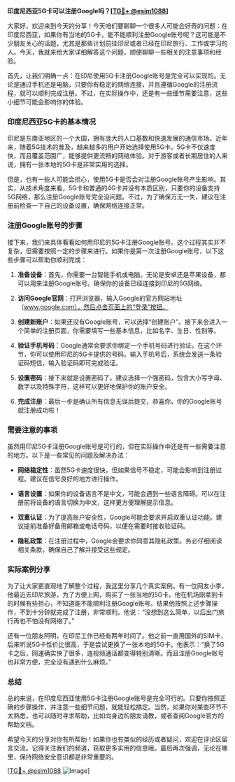 **印度尼西亚5G卡可以注册Google吗？[[TG💪+ @esim1088](https://t.me/s/esim1088)]**

大家好，欢迎来到今天的分享！今天咱们要聊聊一个很多人可能会好奇的问题：在印度尼西亚，如果你有当地的5G卡，能不能顺利注册Google账号呢？这可能是不少朋友关心的话题，尤其是那些计划前往印尼或者已经在印尼旅行、工作或学习的人。今天，我就来给大家详细解答这个问题，顺便聊聊一些相关的注意事项和经验。

首先，让我们明确一点：在印尼使用5G卡注册Google账号是完全可以实现的。无论是通过手机还是电脑，只要你有稳定的网络连接，并且遵循Google的注册流程，就可以顺利完成注册。不过，在实际操作中，还是有一些细节需要注意，这些小细节可能会影响你的体验。

### 印度尼西亚5G卡的基本情况

印尼是东南亚地区的一个大国，拥有庞大的人口基数和快速发展的通信市场。近年来，随着5G技术的普及，越来越多的用户开始选择使用5G卡。5G卡不仅速度快，而且覆盖范围广，能够提供更流畅的网络体验。对于游客或者长期居住的人来说，拥有一张本地的5G卡是非常实用的选择。

但是，也有一些人可能会担心，使用5G卡是否会对注册Google账号产生影响。其实，从技术角度来看，5G卡和普通的4G卡并没有本质区别，只要你的设备支持5G网络，那么注册Google账号完全没问题。不过，为了确保万无一失，建议在注册前检查一下自己的设备设置，确保网络连接正常。

### 注册Google账号的步骤

接下来，我们来具体看看如何用印尼的5G卡注册Google账号。这个过程其实并不复杂，但需要按照一定的步骤来进行。如果你是第一次注册Google账号，以下这些步骤可以帮助你顺利完成：

1. **准备设备**：首先，你需要一台智能手机或电脑。无论是安卓还是苹果设备，都可以用来注册Google账号。确保你的设备已经连接到印尼的5G网络。

2. **访问Google官网**：打开浏览器，输入Google的官方网站地址（www.google.com），然后点击页面上的“登录”按钮。

3. **创建新账户**：如果还没有Google账号，可以选择“创建账户”。接下来会进入一个简单的注册页面，你需要填写一些基本信息，比如名字、生日、性别等。

4. **验证手机号码**：Google通常会要求你绑定一个手机号码进行验证。在这个环节，你可以使用印尼的5G卡提供的号码。输入手机号后，系统会发送一条验证码短信，输入验证码即可完成验证。

5. **设置密码**：接下来就是设置密码了。建议选择一个强密码，包含大小写字母、数字以及特殊字符，这样可以更好地保护你的账户安全。

6. **完成注册**：最后一步是确认所有信息无误后提交，恭喜你，你的Google账号就注册成功啦！

### 需要注意的事项

虽然用印尼5G卡注册Google账号是可行的，但在实际操作中还是有一些需要注意的地方。以下是一些常见的问题及解决办法：

- **网络稳定性**：虽然5G卡速度很快，但如果信号不稳定，可能会影响到注册过程。建议在信号良好的地方进行操作。
  
- **语言设置**：如果你的设备语言不是中文，可能会遇到一些语言障碍。可以在注册前将设备的语言切换为中文，这样更方便理解提示信息。

- **双重认证**：为了提高账户安全性，Google可能会要求开启双重认证功能。建议提前准备好备用邮箱或电话号码，以便在需要时接收验证码。

- **隐私政策**：在注册过程中，Google会要求你同意其隐私政策。务必仔细阅读相关条款，确保自己了解并接受这些规定。

### 实际案例分享

为了让大家更直观地了解整个过程，我这里分享几个真实案例。有一位网友小李，他最近去印尼旅游，为了方便上网，购买了一张当地的5G卡。他在机场刚拿到卡的时候有些担心，不知道能不能顺利注册Google账号。结果他按照上述步骤操作，不到十分钟就完成了注册，非常顺利。他说：“没想到这么简单，以后出门旅行再也不怕没有网络了。”

还有一位朋友阿明，在印尼工作已经有两年时间了。他之前一直用国外的SIM卡，后来听说5G卡性价比很高，于是尝试更换了一张本地的5G卡。他表示：“换了5G卡之后，网速确实快了很多，连视频通话都变得特别清晰。而且注册Google账号也非常方便，完全没有遇到什么麻烦。”

### 总结

总的来说，在印度尼西亚使用5G卡注册Google账号是完全可行的。只要你按照正确的步骤操作，并注意一些细节问题，就能轻松搞定。当然，如果你对某些环节不太熟悉，也可以随时寻求帮助，比如向身边的朋友请教，或者查阅Google官方的帮助文档。

希望今天的分享对你有所帮助！如果你也有类似的经历或者疑问，欢迎在评论区留言交流。记得关注我们的频道，获取更多实用的信息哦。最后再次强调，无论在哪里，保持网络安全意识都是非常重要的。

[[TG💪+ @esim1088](https://t.me/s/esim1088) ![Image](https://i.postimg.cc/4NQfJmqS/Snipaste-2025-05-13-00-14-12.png)]
